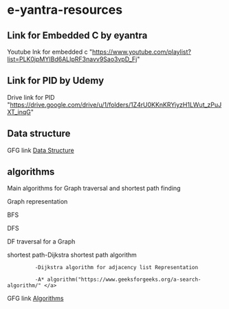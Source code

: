 # e-yantra-resources
## Link for Embedded C by eyantra

Youtube lnk for embedded c "https://www.youtube.com/playlist?list=PLK0jpMYIBd6ALIpRF3navv9Sao3vpD_Fj" </a>

## Link for PID by Udemy

Drive link for PID "https://drive.google.com/drive/u/1/folders/1Z4rU0KKnKRYiyzH1LWut_zPuJXT_inqG" </a>

## Data structure

GFG link <a href="https://www.geeksforgeeks.org/data-structures/">Data Structure</a>

## algorithms
Main algorithms for Graph traversal and shortest path finding</a>

Graph representation</a>

BFS</a>

DFS</a>

DF traversal for a Graph</a>

shortest path-Dijkstra shortest path algorithm </a>
             
             -Dijkstra algorithm for adjacency list Representation
             
             -A* algorithm("https://www.geeksforgeeks.org/a-search-algorithm/" </a>
             
GFG link <a href="https://www.geeksforgeeks.org/fundamentals-of-algorithms/" >Algorithms</a>
